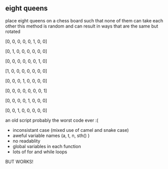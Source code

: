 ## eight queens

place eight queens on a chess board such that none of them can take each other
this method is random and can result in ways that are the same but rotated

[0, 0, 0, 0, 0, 1, 0, 0]

[0, 1, 0, 0, 0, 0, 0, 0]

[0, 0, 0, 0, 0, 0, 1, 0]

[1, 0, 0, 0, 0, 0, 0, 0]

[0, 0, 0, 1, 0, 0, 0, 0]

[0, 0, 0, 0, 0, 0, 0, 1]

[0, 0, 0, 0, 1, 0, 0, 0]

[0, 0, 1, 0, 0, 0, 0, 0]


an old script probably the worst code ever :( 
* inconsistant case (mixed use of camel and snake case)
* aweful variable names (a, t, n, sth() )
* no readablity
* global variables in each function
* lots of for and while loops

BUT WORKS!

